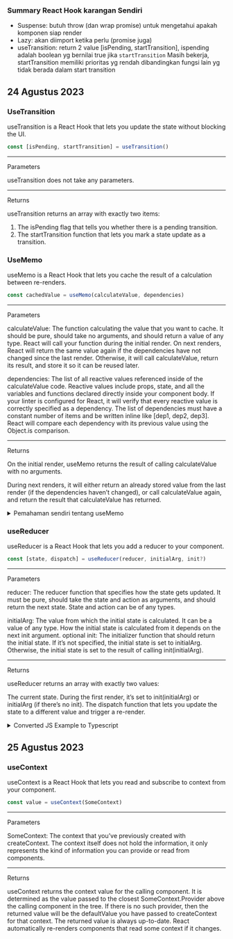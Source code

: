 ### Summary React Hook karangan Sendiri
- Suspense: butuh throw (dan wrap promise) untuk mengetahui apakah komponen siap render
- Lazy: akan diimport ketika perlu (promise juga)
- useTransition: return 2 value [isPending, startTransition], ispending adalah boolean yg bernilai true jika `startTransition` Masih bekerja, startTransition memiliki prioritas yg rendah dibandingkan fungsi lain yg tidak berada dalam start transition

## 24 Agustus 2023
### UseTransition
useTransition is a React Hook that lets you update the state without blocking the UI.
```typescript
const [isPending, startTransition] = useTransition()
```
----
Parameters

useTransition does not take any parameters.

----
Returns

useTransition returns an array with exactly two items:

1. The isPending flag that tells you whether there is a pending transition.
2. The startTransition function that lets you mark a state update as a transition.


### UseMemo
useMemo is a React Hook that lets you cache the result of a calculation between re-renders.
```typescript
const cachedValue = useMemo(calculateValue, dependencies)
```
----
Parameters

calculateValue: The function calculating the value that you want to cache. It should be pure, should take no arguments, and should return a value of any type. React will call your function during the initial render. On next renders, React will return the same value again if the dependencies have not changed since the last render. Otherwise, it will call calculateValue, return its result, and store it so it can be reused later.  


 dependencies: The list of all reactive values referenced inside of the calculateValue code. Reactive values include props, state, and all the variables and functions declared directly inside your component body. If your linter is configured for React, it will verify that every reactive value is correctly specified as a dependency. The list of dependencies must have a constant number of items and be written inline like [dep1, dep2, dep3]. React will compare each dependency with its previous value using the Object.is comparison.
 
----
Returns

On the initial render, useMemo returns the result of calling calculateValue with no arguments.

During next renders, it will either return an already stored value from the last render (if the dependencies haven’t changed), or call calculateValue again, and return the result that calculateValue has returned.

<details>
 <summary> Pemahaman sendiri tentang useMemo </summary>
 useMemo memiliki 2 parameter `calculateValue dan Dependencies` ketika `todos` atau `tab` berubah (lihat kode dibawah ini), use memo akan menggunakan fungsi pada argument pertama untuk menghitung ulang/re-calculate `visibleTodos` karena salah satu dependencies berubah, disini theme tidak digunakan sebagai dependencies, sehingga ketika `theme` berubah argument pertama tidak akan di re-execute, **namun** ketika `theme` dimasukan ke **array** dependencies useMemo akan tetap melakukan re-calculate walaupun data tidak terpengaruh oleh "theme".

 ### memo
 memo lets you skip re-rendering a component when its props are unchanged.
 ```typescript
const MemoizedComponent = memo(SomeComponent, arePropsEqual?)
```
 
 ```typescript
 function TodoList({ todos, theme, tab }: { todos: TodosModel[], theme: string, tab: string }) {
  const visibleTodos = useMemo(
    () => filterTodos(todos, tab),
    [todos, tab]
  );

  return (
    <div className={theme} >
      <List items={visibleTodos} />
    </div>
  );
}

const MemoList = ({ items }: { items: TodosModel[] }) => {
  console.log('[ARTIFICIALLY SLOW] Rendering <List /> with ' + items.length + ' items');
  let startTime = performance.now();
  while (performance.now() - startTime < 500) {
    // Do nothing for 500 ms to emulate extremely slow code
  }

  return (
    <ul>
      {items.map(item => (
        <li key={item.id}>
          {item.completed ?
            <s>{item.text}</s> :
            item.text
          }
        </li>
      ))}
    </ul>
  );

}

const List = memo(MemoList);


 ```
</details>


### useReducer
useReducer is a React Hook that lets you add a reducer to your component.
```typescript
const [state, dispatch] = useReducer(reducer, initialArg, init?)
```

----
Parameters

  reducer: The reducer function that specifies how the state gets updated. It must be pure, should take the state and action as arguments, and should return the next state. State and action can be of any types.  

  initialArg: The value from which the initial state is calculated. It can be a value of any type. How the initial state is calculated from it depends on the next init argument. optional init: The initializer function that should return the initial state. If it’s not specified, the initial state is set to initialArg. Otherwise, the initial state is set to the result of calling init(initialArg).

----
Returns

useReducer returns an array with exactly two values:

The current state. During the first render, it’s set to init(initialArg) or initialArg (if there’s no init). The dispatch function that lets you update the state to a different value and trigger a re-render.

<details>
<summary>Converted JS Example to Typescript</summary>

```typescript
import { useReducer, useState } from 'react';

interface Task {
  id: number;
  text: string;
  done: boolean;
}

interface AddTaskProps {
  onAddTask: (text: string) => void;
}

export default function AddTask({ onAddTask }: AddTaskProps) {
  const [text, setText] = useState('');

  return (
    <>
      <input
        placeholder="Add task"
        value={text}
        onChange={(e) => setText(e.target.value)}
      />
      <button
        onClick={() => {
          setText('');
          onAddTask(text);
        }}
      >
        Add
      </button>
    </>
  );
}

interface TaskListProps {
  tasks: Task[];
  onChangeTask: (task: Task) => void;
  onDeleteTask: (taskId: number) => void;
}

export default function TaskList({ tasks, onChangeTask, onDeleteTask }: TaskListProps) {
  return (
    <ul>
      {tasks.map((task) => (
        <li key={task.id}>
          <Task task={task} onChange={onChangeTask} onDelete={onDeleteTask} />
        </li>
      ))}
    </ul>
  );
}

interface TaskProps {
  task: Task;
  onChange: (task: Task) => void;
  onDelete: (taskId: number) => void;
}

function Task({ task, onChange, onDelete }: TaskProps) {
  const [isEditing, setIsEditing] = useState(false);

  let taskContent;

  if (isEditing) {
    taskContent = (
      <>
        <input
          value={task.text}
          onChange={(e) => {
            onChange({
              ...task,
              text: e.target.value,
            });
          }}
        />
        <button onClick={() => setIsEditing(false)}>Save</button>
      </>
    );
  } else {
    taskContent = (
      <>
        {task.text}
        <button onClick={() => setIsEditing(true)}>Edit</button>
      </>
    );
  }

  return (
    <label>
      <input
        type="checkbox"
        checked={task.done}
        onChange={(e) => {
          onChange({
            ...task,
            done: e.target.checked,
          });
        }}
      />
      {taskContent}
      <button onClick={() => onDelete(task.id)}>Delete</button>
    </label>
  );
}

export default function TaskApp() {
  const [tasks, dispatch] = useReducer(tasksReducer, initialTasks);

  function handleAddTask(text: string) {
    dispatch({
      type: 'added',
      id: nextId++,
      text: text,
    });
  }

  function handleChangeTask(task: Task) {
    dispatch({
      type: 'changed',
      task: task,
    });
  }

  function handleDeleteTask(taskId: number) {
    dispatch({
      type: 'deleted',
      id: taskId,
    });
  }

  return (
    <>
      <h1>Prague itinerary</h1>
      <AddTask onAddTask={handleAddTask} />
      <TaskList
        tasks={tasks}
        onChangeTask={handleChangeTask}
        onDeleteTask={handleDeleteTask}
      />
    </>
  );
}

type Action =
  | { type: 'added'; id: number; text: string }
  | { type: 'changed'; task: Task }
  | { type: 'deleted'; id: number };

function tasksReducer(tasks: Task[], action: Action) {
  switch (action.type) {
    case 'added': {
      return [
        ...tasks,
        {
          id: action.id,
          text: action.text,
          done: false,
        },
      ];
    }
    case 'changed': {
      return tasks.map((t) => {
        if (t.id === action.task.id) {
          return action.task;
        } else {
          return t;
        }
      });
    }
    case 'deleted': {
      return tasks.filter((t) => t.id !== action.id);
    }
    default: {
      throw Error('Unknown action: ' + action.type);
    }
  }
}

let nextId = 3;

const initialTasks: Task[] = [
  { id: 0, text: 'Visit Kafka Museum', done: true },
  { id: 1, text: 'Watch a puppet show', done: false },
  { id: 2, text: 'Lennon Wall pic', done: false },
];
```
</details>

## 25 Agustus 2023
### useContext
useContext is a React Hook that lets you read and subscribe to context from your component.
```typescript
const value = useContext(SomeContext)
```

----

Parameters

SomeContext: The context that you’ve previously created with createContext. The context itself does not hold the information, it only represents the kind of information you can provide or read from components.

----

Returns  

useContext returns the context value for the calling component. It is determined as the value passed to the closest SomeContext.Provider above the calling component in the tree. If there is no such provider, then the returned value will be the defaultValue you have passed to createContext for that context. The returned value is always up-to-date. React automatically re-renders components that read some context if it changes.
